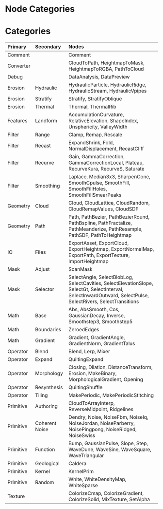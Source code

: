 
Node Categories
===============

# Categories
  

|Primary|Secondary|Nodes|
| :--- | :--- | :--- |
|Comment||Comment|
|Converter||CloudToPath, HeightmapToMask, HeightmapToRGBA, PathToCloud|
|Debug||DataAnalysis, DataPreview|
|Erosion|Hydraulic|HydraulicParticle, HydraulicRidge, HydraulicStream, HydraulicVpipes|
|Erosion|Stratify|Stratify, StratifyOblique|
|Erosion|Thermal|Thermal, ThermalRib|
|Features|Landform|AccumulationCurvature, RelativeElevation, ShapeIndex, Unsphericity, ValleyWidth|
|Filter|Range|Clamp, Remap, Rescale|
|Filter|Recast|ExpandShrink, Fold, NormalDisplacement, RecastCliff|
|Filter|Recurve|Gain, GammaCorrection, GammaCorrectionLocal, Plateau, RecurveKura, RecurveS, Saturate|
|Filter|Smoothing|Laplace, Median3x3, SharpenCone, SmoothCpulse, SmoothFill, SmoothFillHoles, SmoothFillSmearPeaks|
|Geometry|Cloud|Cloud, CloudLattice, CloudRandom, CloudRemapValues, CloudSDF|
|Geometry|Path|Path, PathBezier, PathBezierRound, PathBspline, PathFractalize, PathMeanderize, PathResample, PathSDF, PathToHeightmap|
|IO|Files|ExportAsset, ExportCloud, ExportHeightmap, ExportNormalMap, ExportPath, ExportTexture, ImportHeightmap|
|Mask|Adjust|ScanMask|
|Mask|Selector|SelectAngle, SelectBlobLog, SelectCavities, SelectElevationSlope, SelectGt, SelectInterval, SelectInwardOutward, SelectPulse, SelectRivers, SelectTransitions|
|Math|Base|Abs, AbsSmooth, Cos, GaussianDecay, Inverse, Smoothstep3, Smoothstep5|
|Math|Boundaries|ZeroedEdges|
|Math|Gradient|Gradient, GradientAngle, GradientNorm, GradientTalus|
|Operator|Blend|Blend, Lerp, Mixer|
|Operator|Expand|QuiltingExpand|
|Operator|Morphology|Closing, Dilation, DistanceTransform, Erosion, MakeBinary, MorphologicalGradient, Opening|
|Operator|Resynthesis|QuiltingShuffle|
|Operator|Tiling|MakePeriodic, MakePeriodicStitching|
|Primitive|Authoring|CloudToArrayInterp, ReverseMidpoint, Ridgelines|
|Primitive|Coherent Noise|Dendry, Noise, NoiseFbm, NoiseIq, NoiseJordan, NoiseParberry, NoisePingpong, NoiseRidged, NoiseSwiss|
|Primitive|Function|Bump, GaussianPulse, Slope, Step, WaveDune, WaveSine, WaveSquare, WaveTriangular|
|Primitive|Geological|Caldera|
|Primitive|Kernel|KernelPrim|
|Primitive|Random|White, WhiteDensityMap, WhiteSparse|
|Texture||ColorizeCmap, ColorizeGradient, ColorizeSolid, MixTexture, SetAlpha|
